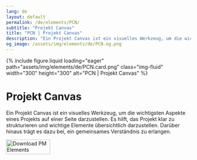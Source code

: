 ```yaml
---
lang: de
layout: default
permalink: /de/elements/PCN/
subtitle: "Projekt Canvas"
title: "PCN | Projekt Canvas"
description: "Ein Projekt Canvas ist ein visuelles Werkzeug, um die wichtigsten Aspekte eines Projekts auf einer Seite darzustellen. Es hilft, das Projekt klar zu strukturieren und wichtige Elemente übersichtlich darzustellen. Darüber hinaus trägt es dazu bei, ein gemeinsames Verständnis zu erlangen."
og_image: /assets/img/elements/de/PCN.og.png
---
```


{% include figure.liquid loading="eager" path="assets/img/elements/de/PCN.card.png" class="img-fluid" width="300" height="300" alt="PCN | Projekt Canvas" %}

# Projekt Canvas

Ein Projekt Canvas ist ein visuelles Werkzeug, um die wichtigsten Aspekte eines Projekts auf einer Seite darzustellen. Es hilft, das Projekt klar zu strukturieren und wichtige Elemente übersichtlich darzustellen. Darüber hinaus trägt es dazu bei, ein gemeinsames Verständnis zu erlangen.

<a href="https://apps.apple.com/app/apple-store/id6738084498?pt=127441684&ct=website&mt=8">
  <img src="{{ "assets/img/en/appstore.png" | relative_url }}" width="120" height="40" alt="Download PM Elements">
</a>
